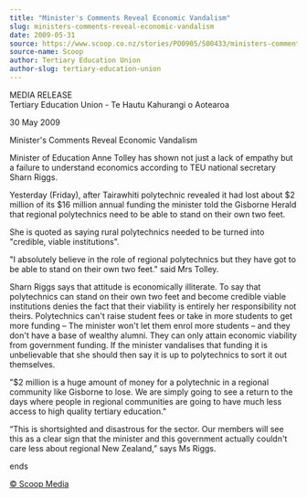 ```yaml
---
title: "Minister's Comments Reveal Economic Vandalism"
slug: ministers-comments-reveal-economic-vandalism
date: 2009-05-31
source: https://www.scoop.co.nz/stories/PO0905/S00433/ministers-comments-reveal-economic-vandalism.htm
source-name: Scoop
author: Tertiary Education Union
author-slug: tertiary-education-union
---
```


<p>MEDIA RELEASE<br>Tertiary Education Union - Te Hautu
Kahurangi o Aotearoa</p>

<p>30 May 2009</p>

<p>Minister's Comments
Reveal Economic Vandalism</p>

<p>Minister of Education Anne
Tolley has shown not just a lack of empathy but a failure to
understand economics according to TEU national secretary
Sharn Riggs. </p>

<p>Yesterday (Friday), after Tairawhiti
polytechnic revealed it had lost about $2 million of its $16
million annual funding the minister told the Gisborne Herald
that regional polytechnics need to be able to stand on their
own two feet.</p>

<p>She is quoted as saying rural polytechnics
needed to be turned into "credible, viable
institutions".</p>

<p>"I absolutely believe in the role of
regional polytechnics but they have got to be able to stand
on their own two feet." said Mrs Tolley.</p>

<p>Sharn Riggs
says that attitude is economically illiterate. To say that
polytechnics can stand on their own two feet and become
credible viable institutions denies the fact that their
viability is entirely her responsibility not theirs. 
Polytechnics can't raise student fees or take in more
students to get more funding – The minister won't let them
enrol more students – and they don't have a base of
wealthy alumni.  They can only attain economic viability
from government funding.  If the minister vandalises that
funding it is unbelievable that she should then say it is up
to polytechnics to sort it out themselves.</p>

<p>"$2 million is
a huge amount of money for a polytechnic in a regional
community like Gisborne to lose. We are simply going to see
a return to the days where people in regional communities
are going to have much less access to high quality tertiary
education."</p>

<p>“This is shortsighted and disastrous for the
sector. Our members will see this as a clear sign that the
minister and this government actually couldn't care less
about regional New Zealand,” says Ms
Riggs.</p>

<p>ends<br>
</p>

<p>
<a href="http://www.scoop.co.nz/about/terms.html" target="_blank"><span>© Scoop Media</span></a>
         </p>